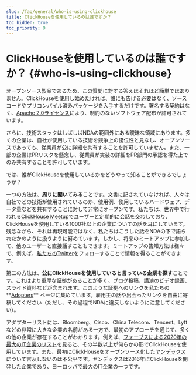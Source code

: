 ```yaml
---
slug: /faq/general/who-is-using-clickhouse
title: ClickHouseを使用しているのは誰ですか？
toc_hidden: true
toc_priority: 9
---
```



# ClickHouseを使用しているのは誰ですか？ {#who-is-using-clickhouse}

オープンソース製品であるため、この質問に対する答えはそれほど簡単ではありません。ClickHouseを使用し始めたければ、誰にも告げる必要はなく、ソースコードやプリコンパイル済みパッケージを入手するだけです。署名する契約はなく、[Apache 2.0ライセンス](https://github.com/ClickHouse/ClickHouse/blob/master/LICENSE)により、制約のないソフトウェア配布が許可されています。

さらに、技術スタックはしばしばNDAの範囲外にある曖昧な領域にあります。多くの企業は、自社が使用している技術を競争上の優位性と見なし、オープンソースであっても、従業員が公に詳細を共有することを許可していません。また、一部の企業はPRリスクを懸念し、従業員が実装の詳細をPR部門の承認を得た上でのみ共有することを許可しています。

では、誰がClickHouseを使用しているかをどうやって知ることができるでしょうか？

一つの方法は、**周りに聞いてみる**ことです。文書に記されていなければ、人々は自社でどの技術が使用されているのか、使用例、使用しているハードウェア、データ量などを共有することに対して非常にオープンです。私たちは、世界中で行われる[ClickHouse Meetup](https://www.youtube.com/channel/UChtmrD-dsdpspr42P_PyRAw/playlists)でユーザーと定期的に会話を交わしており、ClickHouseを使用している1000社以上の企業についての話を耳にしています。残念ながら、それは再現可能ではなく、私たちはこうした話をNDAの下で語られたかのように扱うように努めています。しかし、将来のミートアップに参加して、他のユーザーと直接話すこともできます。ミートアップの告知方法は様々で、例えば、[私たちのTwitter](http://twitter.com/ClickHouseDB/)をフォローすることで情報を得ることができます。

第二の方法は、**公にClickHouseを使用していると言っている企業を探す**ことです。これはより重厚な証拠があることが多く、ブログ投稿、講演のビデオ録画、スライド資料などが含まれます。このような証拠へのリンクを私たちの**[Adopters](../../about-us/adopters.md)** ページに集めています。雇用主の話や出会ったリンクを自由に寄稿してください（ただし、その過程でNDAに違反しないように注意してください）。

アダプターリストには、Bloomberg、Cisco、China Telecom、Tencent、Lyftなどの非常に大きな企業の名前がある一方で、最初のアプローチを通じて、多くの他の企業が存在することがわかります。例えば、[フォーブスによる2020年の最大のIT企業のリスト](https://www.forbes.com/sites/hanktucker/2020/05/13/worlds-largest-technology-companies-2020-apple-stays-on-top-zoom-and-uber-debut/)を見ると、その半数以上が何らかの形でClickHouseを使用しています。また、最初にClickHouseをオープンソース化した[ヤンデックス](../../about-us/history.md)について言及しないのは不公平です。ヤンデックスは2016年にClickHouseを開発した企業であり、ヨーロッパで最大のIT企業の一つです。
